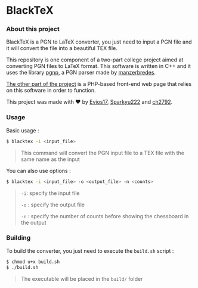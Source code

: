# BlackTeX

### About this project
BlackTeX is a PGN to LaTeX converter, you just need to input a PGN file and it will convert the file into a beautiful TEX file.

This repository is one component of a two-part college project aimed at converting PGN files to LaTeX format. This software is written in C++ and it uses the library [pgnp](https://gitlab.com/manzerbredes/pgnp), a PGN parser made by [manzerbredes](https://gitlab.com/manzerbredes). 

[The other part of the project](https://github.com/Evios17/r208-web) is a PHP-based front-end web page that relies on this software in order to function.

This project was made with ❤️ by [Evios17](https://github.com/Evios17), [Sparkyu222](https://github.com/Sparkyu222) and [ch2792](https://github.com/ch2792).

### Usage
Basic usage :
```bash
$ blacktex -i <input_file>
```
> This command will convert the PGN input file to a TEX file with the same name as the input

You can also use options :
```bash
$ blacktex -i <input_file> -o <output_file> -n <counts>
```
> `-i`: specify the input file
> 
> `-o` : specify the output file
> 
> `-n` : specify the number of counts before showing the chessboard in the output

### Building
To build the converter, you just need to execute the `build.sh` script :
```bash
$ chmod u+x build.sh
$ ./build.sh
```
> The executable will be placed in the `build/` folder
